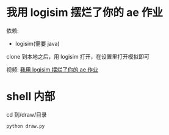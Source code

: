 # 我用 logisim 摆烂了你的 ae 作业

依赖:

- logisim(需要 java)

clone 到本地之后，用 logisim 打开，在设置里打开模拟即可

视频: [我用 logisim 摆烂了你的 ae 作业](https://www.bilibili.com/video/BV1pi4y197uu)

# shell 内部

cd 到/draw/目录

```bash
python draw.py
```
